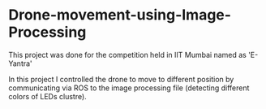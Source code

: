 # Drone-movement-using-Image-Processing

This project was done for the competition held in IIT Mumbai named as 'E-Yantra'

In this project I controlled the drone to move to different position by communicating via ROS to the image processing file (detecting different colors of LEDs clustre).
